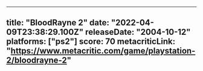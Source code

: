 
---
title: "BloodRayne 2"
date: "2022-04-09T23:38:29.100Z"
releaseDate: "2004-10-12"
platforms: ["ps2"]
score: 70
metacriticLink: "https://www.metacritic.com/game/playstation-2/bloodrayne-2"
---
